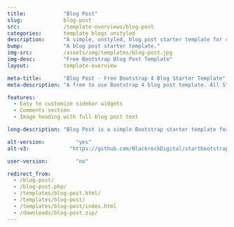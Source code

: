 ```yaml
---
title:            "Blog Post"
slug:             blog-post
src:              /template-overviews/blog-post
categories:       template blogs unstyled
description:      "A simple, unstyled, blog post starter template for creating Bootstrap 4 blog posts."
bump:             "A blog post starter template."
img-src:          /assets/img/templates/blog-post.jpg
img-desc:         "Free Bootstrap Blog Post Template"
layout:           template-overview

meta-title:       "Blog Post - Free Bootstrap 4 Blog Starter Template"
meta-description: "A free to use Bootstrap 4 blog post template. All Start Bootstrap templates are free to use and open source."

features:
  - Easy to customize sidebar widgets
  - Comments section
  - Image heading with full blog post text

long-description: "Blog Post is a simple Bootstrap starter template for creating blog posts within a Bootstrap built blog website."

alt-version:		  "yes"
alt-v3:		        "https://github.com/BlackrockDigital/startbootstrap-blog-post/archive/v3.3.7.zip"

user-version:		  "no"

redirect_from:
  - /blog-post/
  - /blog-post.php/
  - /templates/blog-post.html/
  - /templates/blog-post/
  - /templates/blog-post/index.html
  - /downloads/blog-post.zip/
---
```

